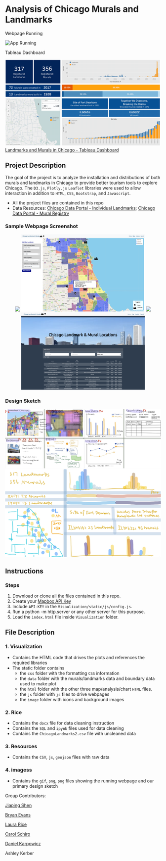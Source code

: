# Analysis of Chicago Murals and Landmarks

Webpage Running

![App Running](images/app.gif "Webpage Running")

Tableau Dashboard

![App Running](images/tableau_dashboard.gif "Tableau Dashboard Running")
[Landmarks and Murals in Chicago - Tableau Dashboard](https://public.tableau.com/profile/jiaping3168#!/vizhome/LandmarksandMuralsinChicago3/Dashboard)
## Project Description

The goal of the project is to analyze the installation and distributions of both murals and landmarks in Chicago to provide better tourism tools to explore Chicago.  The `D3.js`, `Plotly.js` `Leaflet` libraries were used to allow interaction in addition to `HTML`, `CSS`, `Bootstrap`, and `Javascript`.


* All the project files are contained in this repo
* Data Resources: [Chicago Data Portal - Individual Landmarks](https://data.cityofchicago.org/Historic-Preservation/Individual-Landmarks/tdab-kixi); 
[Chicago Data Portal - Mural Registry](https://data.cityofchicago.org/Historic-Preservation/Mural-Registry/we8h-apcf)


### Sample Webpage Screenshot

<div align="center">
<img src="images/home.png" width="400"> <img src="images/map.png" width="400">
<img src="images/analysis_1.png" width="400"> <img src="images/search.png" width="400">
</div>



### Design Sketch
<img src="images/sketch.jpg">
<img src="images/tableau_sketch.jpg">


## Instructions

### Steps

1. Download or clone all the files contained in this repo.
2. Create your  [Mapbox API Key](https://account.mapbox.com/auth/signup/)
3. Include `API-KEY`  in the `Visaulization/static/js/config.js`.
4. Run a python -m http.server or any other server for this purpose.
5. Load the `index.html` file inside `Visualization` folder.


## File Description

### 1. Visualization

* Contains the HTML code that drives the plots and references the required libraries
* The static folder contains 
  * the `css` folder with the formatting `CSS` information 
  * the `data` folder with the murals/landmarks data and boundary data used to make plot
  * the `html` folder with the other three map/analysis/chart `HTML` files.
  * the `js` folder with `js` files to drive webpages
  * the `image` folder with icons and background images

### 2. Rice

* Contains the `docx` file for data cleaning instruction
* Contains the `SQL` and `ipynb` files used for data cleaning 
* Contains the `ChicagoLandmarks2.csv` file with uncleaned data

### 3. Resources

* Contains the `CSV`, `js`, `geojson` files with raw data


### 4. imagess

* Contains the `gif`, `png`, `png` files showing the running webpage and our primary design sketch

Group Contributors:

[Jiaping Shen](https://github.com/choushuiguo325)

[Bryan Evans](https://github.com/bevansr)

[Laura Rice](https://github.com/LRiceBall)

[Carol Schiro](https://github.com/carolschiro)

[Daniel Karpowicz](https://github.com/DanielKarpowicz)

Ashley Kerber
